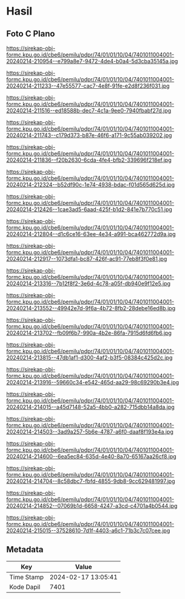 # Hasil

## Foto C Plano

https://sirekap-obj-formc.kpu.go.id/cbe6/pemilu/pdpr/74/01/01/10/04/7401011004001-20240214-210954--e799a8e7-9472-4de4-b0a4-5d3cba35145a.jpg

https://sirekap-obj-formc.kpu.go.id/cbe6/pemilu/pdpr/74/01/01/10/04/7401011004001-20240214-211233--47e55577-cac7-4e8f-91fe-e2d8f236f031.jpg

https://sirekap-obj-formc.kpu.go.id/cbe6/pemilu/pdpr/74/01/01/10/04/7401011004001-20240214-211516--ed18588b-dec7-4c1a-9ee0-7940fbabf27d.jpg

https://sirekap-obj-formc.kpu.go.id/cbe6/pemilu/pdpr/74/01/01/10/04/7401011004001-20240214-211743--c179d373-b87e-46f6-a171-9c55ab039202.jpg

https://sirekap-obj-formc.kpu.go.id/cbe6/pemilu/pdpr/74/01/01/10/04/7401011004001-20240214-211836--f20b2630-6cda-4fe4-bfb2-339696f218ef.jpg

https://sirekap-obj-formc.kpu.go.id/cbe6/pemilu/pdpr/74/01/01/10/04/7401011004001-20240214-212324--b52df90c-1e74-4938-bdac-f01d565d625d.jpg

https://sirekap-obj-formc.kpu.go.id/cbe6/pemilu/pdpr/74/01/01/10/04/7401011004001-20240214-212426--1cae3ad5-6aad-425f-b1d2-841e7b770c51.jpg

https://sirekap-obj-formc.kpu.go.id/cbe6/pemilu/pdpr/74/01/01/10/04/7401011004001-20240214-212804--d1c6ce16-63ee-4e34-a991-bca462772d9a.jpg

https://sirekap-obj-formc.kpu.go.id/cbe6/pemilu/pdpr/74/01/01/10/04/7401011004001-20240214-212917--1073dfa1-bc87-426f-ac91-77eb8f3f0e81.jpg

https://sirekap-obj-formc.kpu.go.id/cbe6/pemilu/pdpr/74/01/01/10/04/7401011004001-20240214-213316--7b12f8f2-3e6d-4c78-a05f-db940e9f12e5.jpg

https://sirekap-obj-formc.kpu.go.id/cbe6/pemilu/pdpr/74/01/01/10/04/7401011004001-20240214-213552--49942e7d-9f6a-4b72-8fb2-28debe16ed8b.jpg

https://sirekap-obj-formc.kpu.go.id/cbe6/pemilu/pdpr/74/01/01/10/04/7401011004001-20240214-213702--fb09f6b7-990a-4b2e-86fa-7915d6fd6fb6.jpg

https://sirekap-obj-formc.kpu.go.id/cbe6/pemilu/pdpr/74/01/01/10/04/7401011004001-20240214-213815--47db1af1-d300-4af2-b3f5-08384c425d2c.jpg

https://sirekap-obj-formc.kpu.go.id/cbe6/pemilu/pdpr/74/01/01/10/04/7401011004001-20240214-213916--59660c34-e542-465d-aa29-98c69290b3e4.jpg

https://sirekap-obj-formc.kpu.go.id/cbe6/pemilu/pdpr/74/01/01/10/04/7401011004001-20240214-214015--a45d7148-52a5-4bb0-a282-715dbb14a8da.jpg

https://sirekap-obj-formc.kpu.go.id/cbe6/pemilu/pdpr/74/01/01/10/04/7401011004001-20240214-214503--3ad9a257-5b6e-4787-a6f0-daaf8f193e4a.jpg

https://sirekap-obj-formc.kpu.go.id/cbe6/pemilu/pdpr/74/01/01/10/04/7401011004001-20240214-214600--6ea5ec84-635d-4e40-8a70-65167aa26cf8.jpg

https://sirekap-obj-formc.kpu.go.id/cbe6/pemilu/pdpr/74/01/01/10/04/7401011004001-20240214-214704--8c58dbc7-fbfd-4855-9db8-9cc629481997.jpg

https://sirekap-obj-formc.kpu.go.id/cbe6/pemilu/pdpr/74/01/01/10/04/7401011004001-20240214-214852--07069b1d-6658-4247-a3cd-c4701a4b0544.jpg

https://sirekap-obj-formc.kpu.go.id/cbe6/pemilu/pdpr/74/01/01/10/04/7401011004001-20240214-215015--37528610-7d1f-4403-a6c1-71b3c7c07cee.jpg


## Metadata

| Key        | Value               |
| ---------- | ------------------- |
| Time Stamp | 2024-02-17 13:05:41 |
| Kode Dapil | 7401                |



